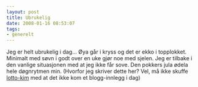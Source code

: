 ```yaml
---
layout: post
title: Ubrukelig
date: 2008-01-16 08:53:07
tags: 
- generelt
---
```

Jeg er helt ubrukelig i dag... Øya går i kryss og det er ekko i topplokket. Minimalt med søvn i godt over en uke gjør noe med sjelen. Jeg er tilbake i den vanlige situasjonen med at jeg ikke får sove. Den pokkers jula ødela hele døgnrytmen min. (Hvorfor jeg skriver dette her? Vel, må ikke skuffe <a href="http://www.lotto-kim.net/">lotto-kim</a> med at det ikke kom et blogg-innlegg i dag)
